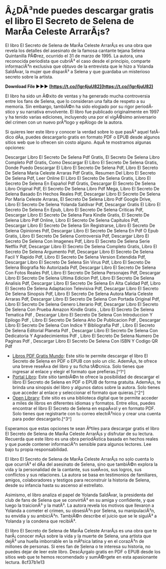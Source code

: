 # Â¿DÃ³nde puedes descargar gratis el libro El Secreto de Selena de MarÃ­a Celeste ArrarÃ¡s?
 
El libro El Secreto de Selena de MarÃ­a Celeste ArrarÃ¡s es una obra que revela los detalles del asesinato de la famosa cantante tejana Selena Quintanilla PÃ©rez, ocurrido el 31 de marzo de 1995. La autora, una reconocida periodista que cubriÃ³ el caso desde el principio, comparte informaciÃ³n exclusiva que obtuvo de la entrevista que le hizo a Yolanda SaldÃ­var, la mujer que disparÃ³ a Selena y que guardaba un misterioso secreto sobre la artista.
 
**Download File ►►► [https://t.co/i1gr4juU82](https://t.co/i1gr4juU82)**


 
El libro ha sido un Ã©xito de ventas y ha generado mucha controversia entre los fans de Selena, que lo consideran una falta de respeto a su memoria. Sin embargo, tambiÃ©n ha sido elogiado por su rigor periodÃ­stico y su narrativa envolvente. El libro fue publicado originalmente en 1997 y ha tenido varias ediciones, incluyendo una por el vigÃ©simo aniversario del crimen con un nuevo prÃ³logo y epÃ­logo de la autora.
 
Si quieres leer este libro y conocer la verdad sobre lo que pasÃ³ aquel fatÃ­dico dÃ­a, puedes descargarlo gratis en formato PDF o EPUB desde algunos sitios web que lo ofrecen sin costo alguno. AquÃ­ te mostramos algunas opciones:
 
Descargar Libro El Secreto De Selena Pdf Gratis,  El Secreto De Selena Libro Completo Pdf Gratis,  Como Descargar El Libro El Secreto De Selena Gratis,  Donde Puedo Descargar El Libro El Secreto De Selena Pdf,  Libro El Secreto De Selena Maria Celeste Arraras Pdf Gratis,  Resumen Del Libro El Secreto De Selena Pdf,  Leer Online El Libro El Secreto De Selena Gratis,  Libro El Secreto De Selena En Español Pdf Gratis,  Descargar El Secreto De Selena Libro Original Pdf,  El Secreto De Selena Libro Pdf Mega,  Libro El Secreto De Selena Basado En Hechos Reales Pdf,  Descargar Libro El Secreto De Selena Por Maria Celeste Arraras,  El Secreto De Selena Libro Pdf Google Drive,  Libro El Secreto De Selena Yolanda Saldivar Pdf,  Descargar Gratis El Libro El Secreto De Selena En Epub,  Libro El Secreto De Selena Criticas Pdf,  Descargar Libro El Secreto De Selena Para Kindle Gratis,  El Secreto De Selena Libro Pdf Online,  Libro El Secreto De Selena Capitulos Pdf,  Descargar Libro El Secreto De Selena Sin Registrarse,  Libro El Secreto De Selena Opiniones Pdf,  Descargar Libro El Secreto De Selena En Pdf O Epub Gratis,  Libro El Secreto De Selena Controversia Pdf,  Descargar Libro El Secreto De Selena Con Imagenes Pdf,  Libro El Secreto De Selena Serie Netflix Pdf,  Descargar Libro El Secreto De Selena Completo Gratis,  Libro El Secreto De Selena Argumento Pdf,  Descargar Libro El Secreto De Selena Facil Y Rapido Pdf,  Libro El Secreto De Selena Version Extendida Pdf,  Descargar Libro El Secreto De Selena Sin Virus Pdf,  Libro El Secreto De Selena Biografia No Autorizada Pdf,  Descargar Libro El Secreto De Selena Con Fotos Reales Pdf,  Libro El Secreto De Selena Personajes Pdf,  Descargar Libro El Secreto De Selena Ultima Edicion Pdf,  Libro El Secreto De Selena Analisis Pdf,  Descargar Libro El Secreto De Selena En Alta Calidad Pdf,  Libro El Secreto De Selena Adaptacion Televisiva Pdf,  Descargar Libro El Secreto De Selena Sinopsis Pdf,  Libro El Secreto De Selena Autora Maria Celeste Arraras Pdf,  Descargar Libro El Secreto De Selena Con Portada Original Pdf,  Libro El Secreto De Selena Genero Literario Pdf,  Descargar Libro El Secreto De Selena Con Prueba Amazon Kindle Gratis ,  Libro El Secreto De Selena Tematica Pdf ,  Descargar Libro El Secreto De Selena Con Introduccion Y Epilogo Pdf ,  Libro El Secreto De Selena Año De Publicacion Pdf ,  Descargar Libro El Secreto De Selena Con Indice Y Bibliografia Pdf ,  Libro El Secreto De Selena Editorial Planeta Pdf ,  Descargar Libro El Secreto De Selena Con Dedicatoria Y Agradecimientos Pdf ,  Libro El Secreto De Selena Numero De Paginas Pdf ,  Descargar Libro El Secreto De Selena Con ISBN Y Codigo QR Pdf
 
- [Libros PDF Gratis Mundo](https://librospdfgratismundo.com/el-secreto-de-selena-maria-celeste-arraras-2020/): Este sitio te permite descargar el libro El Secreto de Selena en PDF o EPUB con solo un clic. AdemÃ¡s, te ofrece una breve reseÃ±a del libro y su ficha tÃ©cnica. Solo tienes que ingresar al enlace y elegir el formato que prefieras.[^1^]
- [Portal Libro](https://portallibro.com/el-secreto-de-selena-selena-s-secret/): Este sitio tambiÃ©n te ofrece la posibilidad de descargar el libro El Secreto de Selena en PDF o EPUB de forma gratuita. AdemÃ¡s, te brinda una sinopsis del libro y algunos datos sobre la autora. Solo tienes que acceder al enlace y seleccionar el formato que quieras.[^2^]
- [Open Library](https://openlibrary.org/books/OL22959479M/El_secreto_de_Selena): Este sitio es una biblioteca digital que te permite acceder a miles de libros en diferentes idiomas y formatos. Entre ellos, puedes encontrar el libro El Secreto de Selena en espaÃ±ol y en formato PDF. Solo tienes que registrarte con tu correo electrÃ³nico y crear una cuenta para poder descargarlo.[^3^]

Esperamos que estas opciones te sean Ãºtiles para descargar gratis el libro El Secreto de Selena de MarÃ­a Celeste ArrarÃ¡s y disfrutar de su lectura. Recuerda que este libro es una obra periodÃ­stica basada en hechos reales y que puede contener informaciÃ³n sensible para algunos lectores. Lee bajo tu propia responsabilidad.
  
El libro El Secreto de Selena de MarÃ­a Celeste ArrarÃ¡s no solo cuenta lo que ocurriÃ³ el dÃ­a del asesinato de Selena, sino que tambiÃ©n explora la vida y la personalidad de la cantante, sus sueÃ±os, sus logros, sus conflictos y sus relaciones. La autora se basa en testimonios de familiares, amigos, colaboradores y testigos para reconstruir la historia de Selena, desde su infancia hasta su ascenso al estrellato.
 
Asimismo, el libro analiza el papel de Yolanda SaldÃ­var, la presidenta del club de fans de Selena que se convirtiÃ³ en su amiga y confidente, y que luego la traicionÃ³ y la matÃ³. La autora revela los motivos que llevaron a Yolanda a cometer el crimen, su obsesiÃ³n por Selena, su manipulaciÃ³n, su envidia y su ambiciÃ³n. TambiÃ©n describe el juicio que se le siguiÃ³ a Yolanda y la condena que recibiÃ³.
 
El libro El Secreto de Selena de MarÃ­a Celeste ArrarÃ¡s es una obra que te harÃ¡ conocer mÃ¡s sobre la vida y la muerte de Selena, una artista que dejÃ³ una huella imborrable en la mÃºsica latina y en el corazÃ³n de millones de personas. Si eres fan de Selena o te interesa su historia, no puedes dejar de leer este libro. DescÃ¡rgalo gratis en PDF o EPUB desde los sitios web que te hemos recomendado y sumÃ©rgete en esta apasionante lectura.
 8cf37b1e13
 
